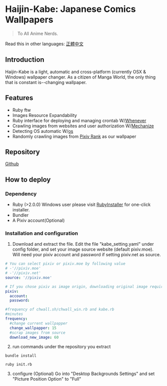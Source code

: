 # Haijin-Kabe: Japanese Comics Wallpapers
> To All Anime Nerds.

Read this in other languages: [正體中文](https://github.com/TimWei/haijin_kabe/blob/master/README.md)

## Introduction
Haijin-Kabe is a light, automatic and cross-platform (currently OSX & Windows) wallpaper changer. As a citizen of Manga World, the only thing that is constant is--changing wallpaper.

## Features
- Ruby ftw
- Images Resource Expandability
- Ruby interface for deploying and managing crontab W/[Whenever](https://github.com/javan/whenever) 
- Crawling images from websites and user authorization W/[Mechanize](https://github.com/sparklemotion/mechanize)
- Detecting OS automatic W/[os](https://github.com/rdp/os) 
- Randomly crawling images from [Pixiv Rank](http://www.pixiv.net/ranking.php?mode=daily&content=illust) as our wallpaper

## Repository
[Github](https://github.com/TimWei/haijin_kabe)

## How to deploy
### Dependency
- Ruby (>2.0.0) Windows user please visit [RubyInstaller](https://rubyinstaller.org/downloads/) for one-click installer.
- Bundler
- A Pixiv account(Optional)

### Installation and configuration
1. Download and extract the file. Edit the file "kabe_setting.yaml" under config folder, and set your image source website (default pixiv.moe). Will need your pixiv account and password if setting pixiv.net as source.
```yaml
# You can select pixiv or pixiv.moe by following value
# -'//pixiv.moe'
# -'//pixiv.net'
source: '//pixiv.moe'

# If you chose pixiv as image origin, downloading original image required auth or it'll returning 403 error 
pixiv:
  account: 
  password: 

#frequency of chwall.sh/chwall_win.rb and kabe.rb
#minutes
frequency:
  #change current wallpapper
  change_wallpapper: 15
  #scrap images from source
  download_new_image: 60

```

2. run commands under the repository you extract
```
bundle install
```
```
ruby init.rb
```

3. configure (Optional)
Go into "Desktop Backgrounds Settings" and set "Picture Position Option" to "Full"

